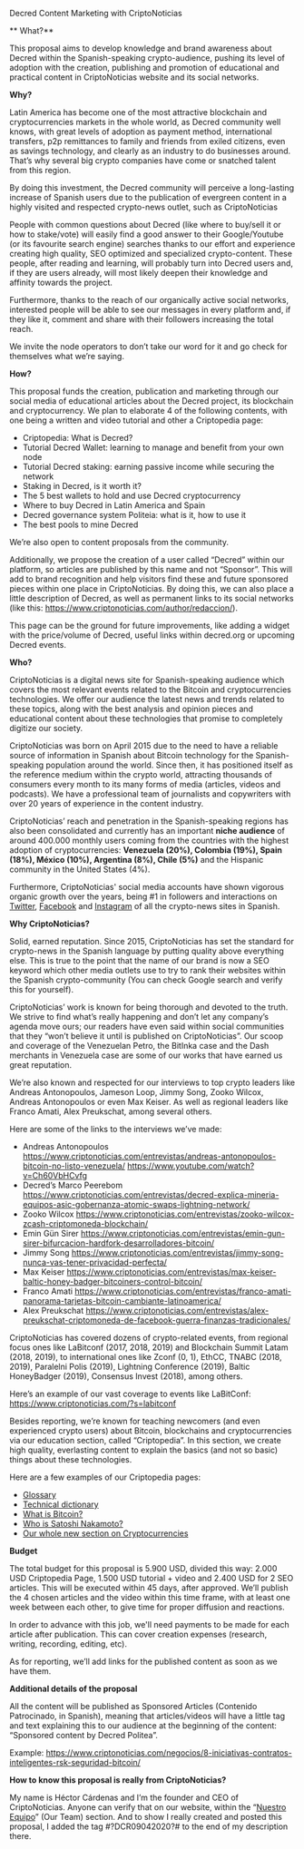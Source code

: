 Decred Content Marketing with CriptoNoticias

** What?**

This proposal aims to develop knowledge and brand awareness about Decred within the Spanish-speaking crypto-audience, pushing its level of adoption with the creation, publishing and promotion of educational and practical content in CriptoNoticias website and its social networks. 

**Why?**

Latin America has become one of the most attractive blockchain and cryptocurrencies markets in the whole world, as Decred community well knows, with great levels of adoption as payment method, international transfers, p2p remittances to family and friends from exiled citizens, even as savings technology, and clearly as an industry to do businesses around. That’s why several big crypto companies have come or snatched talent from this region. 

By doing this investment, the Decred community will perceive a long-lasting increase of Spanish users due to the publication of evergreen content in a highly visited and respected crypto-news outlet, such as CriptoNoticias 

People with common questions about Decred (like where to buy/sell it or how to stake/vote) will easily find a good answer to their Google/Youtube (or its favourite search engine) searches thanks to our effort and experience creating high quality, SEO optimized and specialized crypto-content. These people, after reading and learning, will probably turn into Decred users and, if they are users already, will most likely deepen their knowledge and affinity towards the project. 

Furthermore, thanks to the reach of our organically active social networks, interested people will be able to see our messages in every platform and, if they like it, comment and share with their followers increasing the total reach. 

We invite the node operators to don’t take our word for it and go check for themselves what we’re saying. 

**How?** 

This proposal funds the creation, publication and marketing through our social media of educational articles about the Decred project, its blockchain and cryptocurrency. We plan to elaborate 4 of the following contents, with one being a written and video tutorial and other a Criptopedia page: 

- Criptopedia: What is Decred? 
- Tutorial Decred Wallet: learning to manage and benefit from your own node 
- Tutorial Decred staking: earning passive income while securing the network 
- Staking in Decred, is it worth it? 
- The 5 best wallets to hold and use Decred cryptocurrency 
- Where to buy Decred in Latin America and Spain 
- Decred governance system Politeia: what is it, how to use it 
- The best pools to mine Decred 

We’re also open to content proposals from the community. 

Additionally, we propose the creation of a user called “Decred” within our platform, so articles are published by this name and not “Sponsor”. This will add to brand recognition and help visitors find these and future sponsored pieces within one place in CriptoNoticias. By doing this, we can also place a little description of Decred, as well as permanent links to its social networks (like this: https://www.criptonoticias.com/author/redaccion/). 

This page can be the ground for future improvements, like adding a widget with the price/volume of Decred, useful links within decred.org or upcoming Decred events. 

**Who?** 

CriptoNoticias is a digital news site for Spanish-speaking audience which covers the most relevant events related to the Bitcoin and cryptocurrencies technologies. We offer our audience the latest news and trends related to these topics, along with the best analysis and opinion pieces and educational content about these technologies that promise to completely digitize our society. 

CriptoNoticias was born on April 2015 due to the need to have a reliable source of information in Spanish about Bitcoin technology for the Spanish-speaking population around the world. Since then, it has positioned itself as the reference medium within the crypto world, attracting thousands of consumers every month to its many forms of media (articles, videos and podcasts). We have a professional team of journalists and copywriters with over 20 years of experience in the content industry. 

CriptoNoticias’ reach and penetration in the Spanish-speaking regions has also been consolidated and currently has an important **niche audience** of around 400.000 monthly users coming from the countries with the highest adoption of cryptocurrencies: **Venezuela (20%), Colombia (19%), Spain (18%), México (10%), Argentina (8%), Chile (5%)** and the Hispanic community in the United States (4%).

Furthermore, CriptoNoticias' social media accounts have shown vigorous organic growth over the years, being #1 in followers and interactions on [Twitter](https://twitter.com/CriptoNoticias), [Facebook](https://www.facebook.com/CriptoNoticias/) and [Instagram](https://instagram.com/criptonoticias) of all the crypto-news sites in Spanish.

**Why CriptoNoticias?** 

Solid, earned reputation. Since 2015, CriptoNoticias has set the standard for crypto-news in the Spanish language by putting quality above everything else. This is true to the point that the name of our brand is now a SEO keyword which other media outlets use to try to rank their websites within the Spanish crypto-community (You can check Google search and verify this for yourself). 

CriptoNoticias’ work is known for being thorough and devoted to the truth. We strive to find what’s really happening and don’t let any company’s agenda move ours; our readers have even said within social communities that they “won’t believe it until is published on CriptoNoticias”. Our scoop and coverage of the Venezuelan Petro, the BitInka case and the Dash merchants in Venezuela case are some of our works that have earned us great reputation. 

We’re also known and respected for our interviews to top crypto leaders like Andreas Antonopoulos, Jameson Loop, Jimmy Song, Zooko Wilcox, Andreas Antonopoulos or even Max Keiser. As well as regional leaders like Franco Amati, Alex Preukschat, among several others. 

Here are some of the links to the interviews we’ve made: 

- Andreas Antonopoulos 
https://www.criptonoticias.com/entrevistas/andreas-antonopoulos-bitcoin-no-listo-venezuela/ 
https://www.youtube.com/watch?v=Ch60VbHCvfg 
- Decred’s Marco Peerebom
https://www.criptonoticias.com/entrevistas/decred-explica-mineria-equipos-asic-gobernanza-atomic-swaps-lightning-network/ 
- Zooko Wilcox 
https://www.criptonoticias.com/entrevistas/zooko-wilcox-zcash-criptomoneda-blockchain/
- Emin Gün Sirer 
https://www.criptonoticias.com/entrevistas/emin-gun-sirer-bifurcacion-hardfork-desarrolladores-bitcoin/
- Jimmy Song 
https://www.criptonoticias.com/entrevistas/jimmy-song-nunca-vas-tener-privacidad-perfecta/
- Max Keiser 
https://www.criptonoticias.com/entrevistas/max-keiser-baltic-honey-badger-bitcoiners-control-bitcoin/
- Franco Amati 
https://www.criptonoticias.com/entrevistas/franco-amati-panorama-tarjetas-bitcoin-cambiante-latinoamerica/
- Alex Preukschat 
https://www.criptonoticias.com/entrevistas/alex-preukschat-criptomoneda-de-facebook-guerra-finanzas-tradicionales/

CriptoNoticias has covered dozens of crypto-related events, from regional focus ones like LaBitconf (2017, 2018, 2019) and Blockchain Summit Latam (2018, 2019), to international ones like Zconf (0, 1), EthCC, TNABC (2018, 2019), Paralelni Polis (2019), Lightning Conference (2019), Baltic HoneyBadger (2019), Consensus Invest (2018), among others. 

Here’s an example of our vast coverage to events like LaBitConf: https://www.criptonoticias.com/?s=labitconf 

Besides reporting, we’re known for teaching newcomers (and even experienced crypto users) about Bitcoin, blockchains and cryptocurrencies via our education section, called “Criptopedia”. In this section, we create high quality, everlasting content to explain the basics (and not so basic) things about these technologies. 

Here are a few examples of our Criptopedia pages: 

- [Glossary](https://www.criptonoticias.com/criptopedia/glosario/)  
- [Technical dictionary](https://www.criptonoticias.com/criptopedia/glosario/acronimos-frases/)
- [What is Bitcoin?](https://www.criptonoticias.com/criptopedia/que-es-bitcoin-btc/)
- [Who is Satoshi Nakamoto?](https://www.criptonoticias.com/criptopedia/quien-es-satoshi-nakamoto-creador-bitcoin/)
- [Our whole new section on Cryptocurrencies](https://www.criptonoticias.com/criptopedia/criptomonedas/)

**Budget** 

The total budget for this proposal is 5.900 USD, divided this way: 2.000 USD Criptopedia Page, 1.500 USD tutorial + video and 2.400 USD for 2 SEO articles. This will be executed within 45 days, after approved. We’ll publish the 4 chosen articles and the video within this time frame, with at least one week between each other, to give time for proper diffusion and reactions. 

In order to advance with this job, we'll need payments to be made for each article after publication. This can cover creation expenses (research, writing, recording, editing, etc).

As for reporting, we’ll add links for the published content as soon as we have them. 

**Additional details of the proposal**

All the content will be published as Sponsored Articles (Contenido Patrocinado, in Spanish), meaning that articles/videos will have a little tag and text explaining this to our audience at the beginning of the content: “Sponsored content by Decred Politea”. 

Example: https://www.criptonoticias.com/negocios/8-iniciativas-contratos-inteligentes-rsk-seguridad-bitcoin/ 

**How to know this proposal is really from CriptoNoticias?** 

My name is Héctor Cárdenas and I’m the founder and CEO of CriptoNoticias. Anyone can verify that on our website, within the “[Nuestro Equipo](https://www.criptonoticias.com/nuestro-equipo/)” (Our Team) section. And to show I really created and posted this proposal, I added the tag #?DCR09042020?# to the end of my description there.
